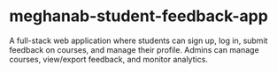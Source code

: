 # meghanab-student-feedback-app
A full-stack web application where students can sign up, log in, submit feedback on courses, and manage their profile.   Admins can manage courses, view/export feedback, and monitor analytics.
